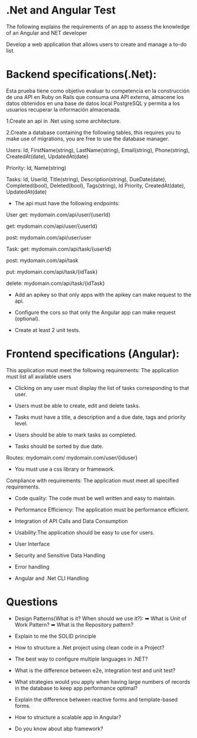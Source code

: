 # .Net and Angular Test
The following explains the requirements of an app to assess the knowledge of an Angular and NET developer

Develop a web application that allows users to create and manage a to-do list.

# Backend specifications(.Net):
Esta prueba tiene como objetivo evaluar tu competencia en la construcción de una API en Ruby on Rails que consuma una API externa, almacene los datos obtenidos en una base de datos local PostgreSQL y permita a los usuarios recuperar la información almacenada.

  1.Create an api in .Net using some architecture.

  2.Create a database containing the following tables, this requires you to make use of migrations, you are free to use the database manager.

  Users: Id, FirstName(string), LastName(string), Email(string), Phone(string), CreatedAt(date), UpdatedAt(date)

  Priority: Id, Name(string)

  Tasks: Id, UserId, Title(string), Description(string), DueDate(date), Completed(bool), Deleted(bool), Tags(string), Id Priority, CreatedAt(date), UpdatedAt(date)

  - The api must have the following endpoints:

User
get: mydomain.com/api/user/{userId}

get: mydomain.com/api/user/{userId}

post: mydomain.com/api/user/user

Task:
get: mydomain.com/api/task/{userId}

post: mydomain.com/api/task

put: mydomain.com/api/task/{idTask}

delete: mydomain.com/api/task/{idTask}


- Add an apikey so that only apps with the apikey can make request to the api.

- Configure the cors so that only the Angular app can make request (optional).

- Create at least 2 unit tests.

# Frontend specifications (Angular):

This application must meet the following requirements:
The application must list all available users

- Clicking on any user must display the list of tasks corresponding to that user.

- Users must be able to create, edit and delete tasks.

- Tasks must have a title, a description and a due date, tags and priority level.

- Users should be able to mark tasks as completed.

- Tasks should be sorted by due date.

Routes: 
mydomain.com/
mydomain.com/user/{iduser}

- You must use a css library or framework.

Compliance with requirements: The application must meet all specified requirements.

- Code quality: The code must be well written and easy to maintain.

- Performance Efficiency: The application must be performance efficient.

- Integration of API Calls and Data Consumption

- Usability:The application should be easy to use for users.

- User Interface

- Security and Sensitive Data Handling

- Error handling

- Angular and .Net CLI Handling



# Questions

- Design Patterns(What is it? When should we use it?):
➡ ️What is Unit of Work Pattern?
➡ What is the Repository pattern?

- Explain to me the SOLID principle

- How to structure a .Net project using clean code in a Project?

- The best way to configure multiple languages in .NET?

- What is the difference between e2e, integration test and unit test?

- What strategies would you apply when having large numbers of records in the database to keep app performance optimal?

- Explain the difference between reactive forms and template-based forms.

- How to structure a scalable app in Angular?

- Do you know about abp framework?




